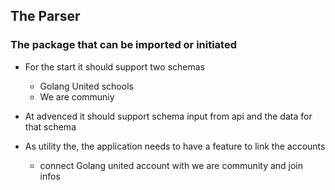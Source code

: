## The Parser
### The package that can be imported or initiated 
- For the start it should support two schemas
    - Golang United schools
    - We are communiy
- At advenced it should support schema input from api and the data for that schema

- As utility the, the application needs to have a feature to link the accounts
    - connect Golang united account with we are community and join infos
